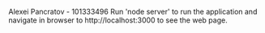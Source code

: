 Alexei Pancratov - 101333496
Run 'node server' to run the application and navigate in browser to http://localhost:3000 to see the web page.